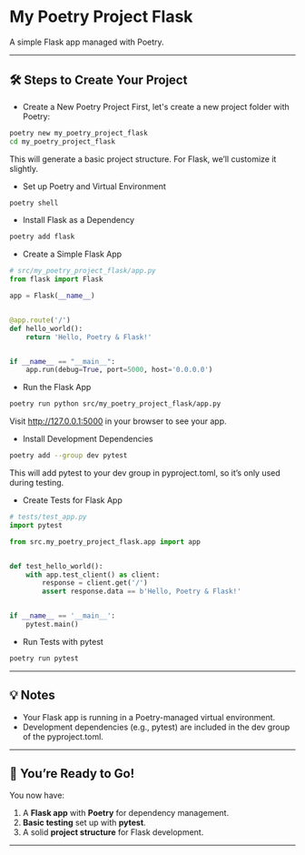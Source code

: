 # My Poetry Project Flask

A simple Flask app managed with Poetry.

---

## 🛠️ Steps to Create Your Project

- Create a New Poetry Project
  First, let's create a new project folder with Poetry:

```bash
poetry new my_poetry_project_flask
cd my_poetry_project_flask
```

This will generate a basic project structure. For Flask, we’ll customize it slightly.

- Set up Poetry and Virtual Environment

```bash
poetry shell
```

- Install Flask as a Dependency

```bash
poetry add flask
```

- Create a Simple Flask App

```python
# src/my_poetry_project_flask/app.py
from flask import Flask

app = Flask(__name__)


@app.route('/')
def hello_world():
    return 'Hello, Poetry & Flask!'


if __name__ == "__main__":
    app.run(debug=True, port=5000, host='0.0.0.0')


```

- Run the Flask App

```bash
poetry run python src/my_poetry_project_flask/app.py
```

Visit http://127.0.0.1:5000 in your browser to see your app.

- Install Development Dependencies

```bash
poetry add --group dev pytest
```

This will add pytest to your dev group in pyproject.toml, so it’s only used during testing.

- Create Tests for Flask App

```python
# tests/test_app.py
import pytest

from src.my_poetry_project_flask.app import app


def test_hello_world():
    with app.test_client() as client:
        response = client.get('/')
        assert response.data == b'Hello, Poetry & Flask!'


if __name__ == '__main__':
    pytest.main()
```

- Run Tests with pytest

```bash
poetry run pytest
```

---

## 💡 Notes

- Your Flask app is running in a Poetry-managed virtual environment.
- Development dependencies (e.g., pytest) are included in the dev group of the pyproject.toml.

---

## 🚀 You’re Ready to Go!

You now have:

1. A **Flask app** with **Poetry** for dependency management.
2. **Basic testing** set up with **pytest**.
3. A solid **project structure** for Flask development.

---